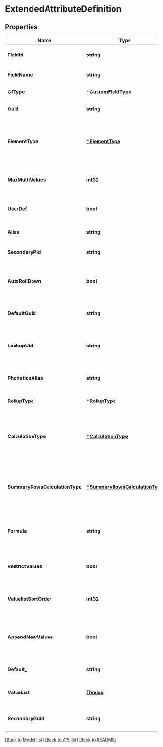 # ExtendedAttributeDefinition

## Properties
Name | Type | Description | Notes
------------ | ------------- | ------------- | -------------
**FieldId** | **string** | Corresponds to the Pid of a custom field. | [optional] [default to null]
**FieldName** | **string** | The name of a custom field. | [optional] [default to null]
**CfType** | [***CustomFieldType**](CustomFieldType.md) | The type of a custom field. | [default to null]
**Guid** | **string** | The Guid of a custom field. | [optional] [default to null]
**ElementType** | [***ElementType**](ElementType.md) | Determines whether the extended attribute is associated with a task or a resource | [default to null]
**MaxMultiValues** | **int32** | The maximum number of values you can set in a picklist. | [default to null]
**UserDef** | **bool** | Determines whether a custom field is user defined. | [default to null]
**Alias** | **string** | The alias of a custom field. | [optional] [default to null]
**SecondaryPid** | **string** | The secondary Pid of a custom field. | [optional] [default to null]
**AutoRollDown** | **bool** | Determines whether an automatic rolldown to assignments is enabled. | [default to null]
**DefaultGuid** | **string** | The Guid of the default lookup table entry. | [optional] [default to null]
**LookupUid** | **string** | The Guid of the lookup table associated with a custom field. | [optional] [default to null]
**PhoneticsAlias** | **string** | The phonetic pronunciation of the alias of a custom field. | [optional] [default to null]
**RollupType** | [***RollupType**](RollupType.md) | The way rollups are calculated. | [default to null]
**CalculationType** | [***CalculationType**](CalculationType.md) | Determines whether rollups are calculated for a task and group summary rows. | [default to null]
**SummaryRowsCalculationType** | [***SummaryRowsCalculationType**](SummaryRowsCalculationType.md) | Gets or sets the type of calculation of the custom attribute&#39;s value for summary rows. | [default to null]
**Formula** | **string** | The formula that Microsoft Project uses to populate a custom task field. | [optional] [default to null]
**RestrictValues** | **bool** | Determines whether only values in the list are allowed in a file. | [default to null]
**ValuelistSortOrder** | **int32** | The way value lists are sorted. Values are: 0&#x3D;Descending, 1&#x3D;Ascending. | [default to null]
**AppendNewValues** | **bool** | Determines whether new values added to a project are automatically added to the list. | [default to null]
**Default_** | **string** | The default value in the list. | [optional] [default to null]
**ValueList** | [**[]Value**](Value.md) | Returns list of Extended Attribute Values. | [optional] [default to null]
**SecondaryGuid** | **string** | Secondary guid of extended attribute. | [optional] [default to null]

[[Back to Model list]](../README.md#documentation-for-models) [[Back to API list]](../README.md#documentation-for-api-endpoints) [[Back to README]](../README.md)


